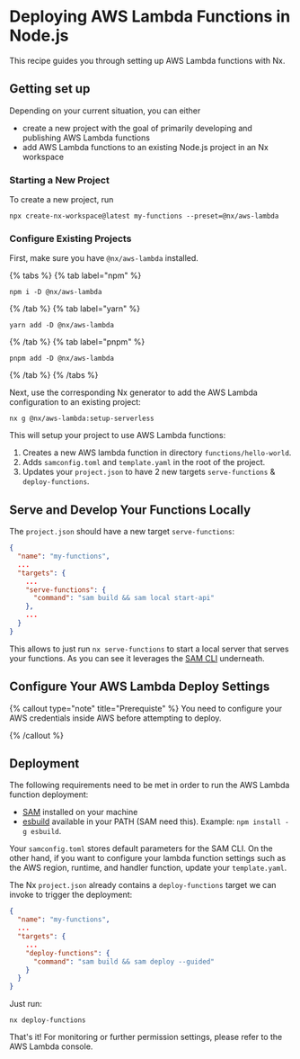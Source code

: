 # Deploying AWS Lambda Functions in Node.js

This recipe guides you through setting up AWS Lambda functions with Nx.

## Getting set up

Depending on your current situation, you can either

- create a new project with the goal of primarily developing and publishing AWS Lambda functions
- add AWS Lambda functions to an existing Node.js project in an Nx workspace

### Starting a New Project

To create a new project, run

```shell
npx create-nx-workspace@latest my-functions --preset=@nx/aws-lambda
```

### Configure Existing Projects

First, make sure you have `@nx/aws-lambda` installed.

{% tabs %}
{% tab label="npm" %}

```shell
npm i -D @nx/aws-lambda
```

{% /tab %}
{% tab label="yarn" %}

```shell
yarn add -D @nx/aws-lambda
```

{% /tab %}
{% tab label="pnpm" %}

```shell
pnpm add -D @nx/aws-lambda
```

{% /tab %}
{% /tabs %}

Next, use the corresponding Nx generator to add the AWS Lambda configuration to an existing project:

```shell
nx g @nx/aws-lambda:setup-serverless
```

This will setup your project to use AWS Lambda functions:

1. Creates a new AWS lambda function in directory `functions/hello-world`.
2. Adds `samconfig.toml` and `template.yaml` in the root of the project.
3. Updates your `project.json` to have 2 new targets `serve-functions` & `deploy-functions`.

## Serve and Develop Your Functions Locally

The `project.json` should have a new target `serve-functions`:

```json {% fileName="project.json" %}
{
  "name": "my-functions",
  ...
  "targets": {
    ...
    "serve-functions": {
      "command": "sam build && sam local start-api"
    },
    ...
  }
}
```

This allows to just run `nx serve-functions` to start a local server that serves your functions. As you can see it leverages the [SAM CLI](https://docs.aws.amazon.com/serverless-application-model/latest/developerguide/serverless-sam-cli-command-reference.html) underneath.

## Configure Your AWS Lambda Deploy Settings

{% callout type="note" title="Prerequiste" %}
You need to configure your AWS credentials inside AWS before attempting to deploy.

{% /callout %}

## Deployment

The following requirements need to be met in order to run the AWS Lambda function deployment:

- [SAM](https://docs.aws.amazon.com/serverless-application-model/latest/developerguide/install-sam-cli.html#install-sam-cli-instructions) installed on your machine
- [esbuild](https://esbuild.github.io/getting-started/) available in your PATH (SAM need this). Example: `npm install -g esbuild`.

Your `samconfig.toml` stores default parameters for the SAM CLI. On the other hand, if you want to configure your lambda function settings such as the AWS region, runtime, and handler function, update your `template.yaml`.

The Nx `project.json` already contains a `deploy-functions` target we can invoke to trigger the deployment:

```json {% fileName="project.json" %}
{
  "name": "my-functions",
  ...
  "targets": {
    ...
    "deploy-functions": {
      "command": "sam build && sam deploy --guided"
    }
  }
}
```

Just run:

```shell
nx deploy-functions
```

That's it! For monitoring or further permission settings, please refer to the AWS Lambda console.
